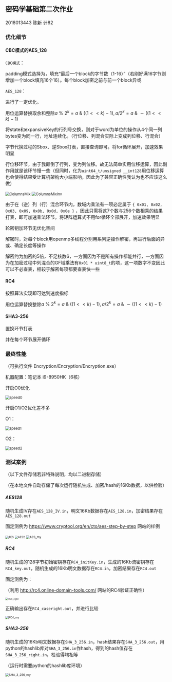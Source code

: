 ## 密码学基础第二次作业

2018013443	陈新	计82



### 优化细节

#### CBC模式的AES_128

`CBC模式`：

padding模式选择为，填充“最后一个block的字节数（1-16）”（若刚好满16字节则增加一个block填充16个16）。每个block加密之前与前一个block异或



`AES_128`：

进行了一定优化。

用位运算替换取余和整除$a \ \%\ 2^k = a \ \&\ ((1 << k)-1), a / 2^k = a \ \&\ \sim((1 << k)-1)$

将state和expansiveKey的行列号交换，则对于word为单位的操作从4个同一列bytes变为同一行，地址连续化。（行位移、列混合实际上变成列位移、行混合）

字节代换过程的Sbox、逆Sbox打表，直接查询即可。将for循环展开，加速效果明显

行位移环节，由于我颠倒了行列，变为列位移。故无法简单实用位移运算，因此副作用就是该环节慢一些（但同时，化为`uint64_t/unsigned __int128`用位移运算也会使得结果受计算机架构大小端影响，因此为了兼容正确性我认为也不应该这么做）

<img src="./pictures/ColumnsMix.png" alt="ColumnsMix" style="zoom:80%;" />

<img src="./pictures/ColumnsMixInv.png" alt="ColumnsMixInv" style="zoom:80%;" />

由于在（逆）列（行）混合环节内，数域内乘法有一项必定属于 `{ 0x01, 0x02, 0x03, 0x09, 0x0b, 0x0d, 0x0e }` ，因此只需将这7个数与256个数相乘的结果打表，即可加速乘法环节。将矩阵运算式不用for循环全部展开，加速效果明显

轮密钥加环节无优化空间

解密时，对每个block用openmp多线程分别用系列逆操作解密，再进行后面的异或、确定长度等操作

解密约为加密的5倍，不足核数6，一方面因为不是所有操作都能并行，一方面因为在加密过程中列混合的GF域乘法有`0x01 * uint8_t`的项，这一项数字不变因此可以不必查表，相较于解密每项都要查表快一些



#### RC4

按照算法实现即可达到速度指标

用位运算替换整除$a \ \%\ 2^k = a \ \&\ ((1 << k)-1), a / 2^k = a \ \&\ \sim((1 << k)-1)$



#### SHA3-256

置换环节打表

并在每个环节展开循环



### 最终性能

（可执行文件  Encryption/Encryption/Encryption.exe）

机器配置：笔记本 i9-8950HK（6核）

开启O0优化

<img src="./pictures/speed0.png" alt="speed0" style="zoom:80%;" />

开启O1/O2优化差不多

O1：

<img src="./pictures/speed1.png" alt="speed1" style="zoom:80%;" />

O2：

<img src="./pictures/speed2.png" alt="speed2" style="zoom:80%;" />



### 测试案例

（以下文件存储若非特殊说明，均以二进制存储）

（在本地文件自动存储了每次运行随机生成、加密/hash的16Kb数据，以供检验）

##### AES128

随机生成IV存在`AES_128_IV.in`，明文16Kb数据存在`AES_128.in`，加密结果存在`AES_128.out`

固定测例为 https://www.cryptool.org/en/cto/aes-step-by-step 网站的样例

<img src="./pictures/AES.png" alt="AES" style="zoom:60%;" />

<img src="./pictures/AES2.png" alt="AES2" style="zoom:60%;" />

<img src="./pictures/AES_my.png" alt="AES_my" style="zoom: 67%;" />



##### RC4

随机生成的128字节初始密钥存在`RC4_initKey.in`，生成的16Kb流密钥存在`RC4_key.out`，随机生成的16Kb明文数据存在`RC4.in`，加密结果存在`RC4.out`

固定测例为：

（利用 http://rc4.online-domain-tools.com/ 网站的RC4验证正确性）

<img src="./pictures/RC4_right.png" alt="RC4_right" style="zoom:50%;" />

正确输出存在`RC4_caseright.out`，并进行比较

<img src="./pictures/RC4_my.png" alt="RC4_my" style="zoom:60%;" />



##### SHA3-256

随机生成的16Kb明文数据存在`SHA_3_256.in`，hash结果存在`SHA_3_256.out`，用python的hashlib库对`SHA_3_256.in`作hash，得到的hash值存在`SHA_3_256_right.in`，检验得均相等

（运行时需要python的hashlib库环境）

<img src="./pictures/SHA_3_256_my.png" alt="SHA_3_256_my" style="zoom:67%;" />